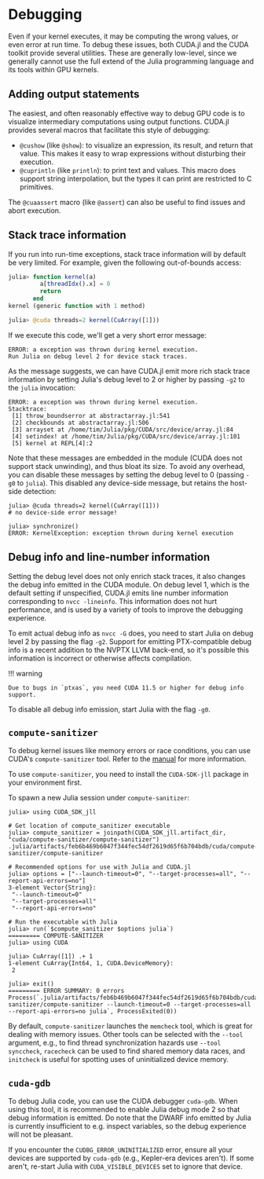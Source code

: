 # Debugging

Even if your kernel executes, it may be computing the wrong values, or even error at run
time. To debug these issues, both CUDA.jl and the CUDA toolkit provide several utilities.
These are generally low-level, since we generally cannot use the full extend of the Julia
programming language and its tools within GPU kernels.


## Adding output statements

The easiest, and often reasonably effective way to debug GPU code is to visualize
intermediary computations using output functions. CUDA.jl provides several macros that
facilitate this style of debugging:

- `@cushow` (like `@show`): to visualize an expression, its result, and return that value.
  This makes it easy to wrap expressions without disturbing their execution.
- `@cuprintln` (like `println`): to print text and values. This macro does support string
  interpolation, but the types it can print are restricted to C primitives.

The `@cuaassert` macro (like `@assert`) can also be useful to find issues and abort execution.


## Stack trace information

If you run into run-time exceptions, stack trace information will by default be very
limited. For example, given the following out-of-bounds access:

```julia
julia> function kernel(a)
         a[threadIdx().x] = 0
         return
       end
kernel (generic function with 1 method)

julia> @cuda threads=2 kernel(CuArray([1]))
```

If we execute this code, we'll get a very short error message:

```
ERROR: a exception was thrown during kernel execution.
Run Julia on debug level 2 for device stack traces.
```

As the message suggests, we can have CUDA.jl emit more rich stack trace information by
setting Julia's debug level to 2 or higher by passing `-g2` to the `julia` invocation:

```
ERROR: a exception was thrown during kernel execution.
Stacktrace:
 [1] throw_boundserror at abstractarray.jl:541
 [2] checkbounds at abstractarray.jl:506
 [3] arrayset at /home/tim/Julia/pkg/CUDA/src/device/array.jl:84
 [4] setindex! at /home/tim/Julia/pkg/CUDA/src/device/array.jl:101
 [5] kernel at REPL[4]:2
```

Note that these messages are embedded in the module (CUDA does not support stack unwinding),
and thus bloat its size. To avoid any overhead, you can disable these messages by setting
the debug level to 0 (passing `-g0` to `julia`). This disabled any device-side message, but
retains the host-side detection:

```
julia> @cuda threads=2 kernel(CuArray([1]))
# no device-side error message!

julia> synchronize()
ERROR: KernelException: exception thrown during kernel execution
```


## Debug info and line-number information

Setting the debug level does not only enrich stack traces, it also changes the debug info
emitted in the CUDA module. On debug level 1, which is the default setting if unspecified,
CUDA.jl emits line number information corresponding to `nvcc -lineinfo`. This information
does not hurt performance, and is used by a variety of tools to improve the debugging
experience.

To emit actual debug info as `nvcc -G` does, you need to start Julia on debug level 2 by
passing the flag `-g2`. Support for emitting PTX-compatible debug info is a recent addition
to the NVPTX LLVM back-end, so it's possible this information is incorrect or otherwise
affects compilation.

!!! warning

    Due to bugs in `ptxas`, you need CUDA 11.5 or higher for debug info support.

To disable all debug info emission, start Julia with the flag `-g0`.


## `compute-sanitizer`

To debug kernel issues like memory errors or race conditions, you can use CUDA's `compute-sanitizer` tool. Refer to the [manual](https://docs.nvidia.com/compute-sanitizer/ComputeSanitizer/index.html#using-compute-sanitizer) for more information.

To use `compute-sanitizer`, you need to install the `CUDA-SDK-jll` package in your environment first.

To spawn a new Julia session under `compute-sanitizer`:
```
julia> using CUDA_SDK_jll

# Get location of compute_sanitizer executable
julia> compute_sanitizer = joinpath(CUDA_SDK_jll.artifact_dir, "cuda/compute-sanitizer/compute-sanitizer")
.julia/artifacts/feb6b469b6047f344fec54df2619d65f6b704bdb/cuda/compute-sanitizer/compute-sanitizer

# Recommended options for use with Julia and CUDA.jl
julia> options = ["--launch-timeout=0", "--target-processes=all", "--report-api-errors=no"]
3-element Vector{String}:
 "--launch-timeout=0"
 "--target-processes=all"
 "--report-api-errors=no"

# Run the executable with Julia
julia> run(`$compute_sanitizer $options julia`)
========= COMPUTE-SANITIZER
julia> using CUDA

julia> CuArray([1]) .+ 1
1-element CuArray{Int64, 1, CUDA.DeviceMemory}:
 2

julia> exit()
========= ERROR SUMMARY: 0 errors
Process(`.julia/artifacts/feb6b469b6047f344fec54df2619d65f6b704bdb/cuda/compute-sanitizer/compute-sanitizer --launch-timeout=0 --target-processes=all --report-api-errors=no julia`, ProcessExited(0))
```

By default, `compute-sanitizer` launches the `memcheck` tool, which is great for dealing with
memory issues. Other tools can be selected with the `--tool` argument, e.g., to find thread
synchronization hazards use `--tool synccheck`, `racecheck` can be used to find shared memory
data races, and `initcheck` is useful for spotting uses of uninitialized device memory.


## `cuda-gdb`

To debug Julia code, you can use the CUDA debugger `cuda-gdb`. When using this tool, it is
recommended to enable Julia debug mode 2 so that debug information is emitted. Do note that
the DWARF info emitted by Julia is currently insufficient to e.g. inspect variables, so the
debug experience will not be pleasant.

If you encounter the `CUDBG_ERROR_UNINITIALIZED` error, ensure all your devices are
supported by `cuda-gdb` (e.g., Kepler-era devices aren't). If some aren't, re-start Julia
with `CUDA_VISIBLE_DEVICES` set to ignore that device.
